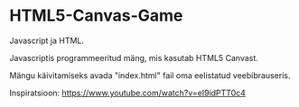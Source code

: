 # HTML5-Canvas-Game
Javascript ja HTML.

Javascriptis programmeeritud mäng, mis kasutab HTML5 Canvast.

Mängu käivitamiseks avada "index.html" fail oma eelistatud veebibrauseris.

Inspiratsioon: https://www.youtube.com/watch?v=eI9idPTT0c4
